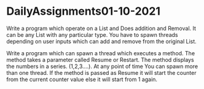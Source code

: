 # DailyAssignments01-10-2021
Write a program which operate on a List and Does addition and Removal. It can be any List with any particular type. You have to spawn threads depending on user inputs which can add and remove from the original List.

Write a program which can spawn a thread which executes a method. The method takes a parameter called Resume or Restart. The method displays the numbers in a series. (1,2,3....). At any point of time You can spawn more than one thread. If the method is passed as Resume it will start the counter from the current counter value else it will start from 1 again.
